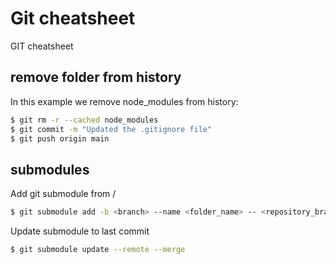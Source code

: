 # Git cheatsheet
GIT cheatsheet

## remove folder from history
In this example we remove node_modules from history:
```sh
$ git rm -r --cached node_modules
$ git commit -m "Updated the .gitignore file"
$ git push origin main
```

## submodules
Add git submodule from <repository>/<branch>
```sh
$ git submodule add -b <branch> --name <folder_name> -- <repository_branch_link> <folder_name>
```
Update submodule to last commit
```sh
$ git submodule update --remote --merge
```
